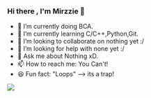 ###  Hi there , I'm Mirzzie 👋






- 🔭 I’m currently doing BCA.
- 🌱 I’m currently learning C/C++,Python,Git.
- 👯 I’m looking to collaborate on nothing yet :/
- 🤔 I’m looking for help with none yet :/
- 💬 Ask me about Nothing xD.
- 📫 How to reach me: You Can't! 
- 😆 Fun fact: "Loops" --> its a trap! 



<img src = "https://github-readme-stats.vercel.app/api?username=Mirzzie&&show_icons=true&title_color=ffffff&icon_color=bb2acf&text_color=daf7dc&bg_color=151515" >
